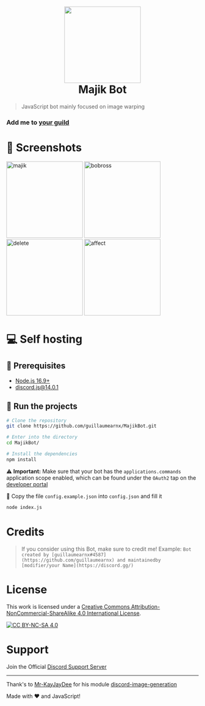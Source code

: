 <h1 align="center"><img src="https://user-images.githubusercontent.com/37373941/183765202-4072ccf2-7fba-445a-9522-8e2b5bf7c789.png" width="200px"> <br/> Majik Bot </h1>

> JavaScript bot mainly focused on image warping

<h3> Add me to <a href="https://discord.com/api/oauth2/authorize?client_id=1006675067830276126&permissions=140660698177&scope=bot%20applications.commands">your guild </a> </h3>

# 📸 Screenshots

<img alt='majik' src="https://user-images.githubusercontent.com/37373941/183777654-84bb8d0d-0c44-4613-adc4-2995cfd74a91.png" height="200"/>
<img alt='bobross' src="https://user-images.githubusercontent.com/37373941/183777995-0eaa224d-4f1c-4792-a98a-ae373200d045.png" height="200"/>
<img alt='delete' src="https://user-images.githubusercontent.com/37373941/183778039-36cf1c86-6ecd-48c7-b80c-0c484d120bda.png" height="200"/>
<img alt='affect' src="https://user-images.githubusercontent.com/37373941/183778046-d1e79293-2dd6-47fb-bcd8-21d8884a4b21.png" height="200"/>


# 💻 Self hosting

## 🚧 Prerequisites 

- [Node.js 16.9+](https://nodejs.org/en/download/)
- [discord.js@14.0.1](https://www.npmjs.com/package/discord.js/v/14.0.1)

## 💨 Run the projects

```bash
# Clone the repository
git clone https://github.com/guillaumearnx/MajikBot.git

# Enter into the directory
cd MajikBot/

# Install the dependencies
npm install
```

:warning: **Important:** Make sure that your bot has the `applications.commands` application scope enabled, which can be found under the `OAuth2` tap on the [developer portal](https://discord.com/developers/applications/)

:memo: Copy the file `config.example.json` into `config.json` and fill it

```bash
node index.js
```

# Credits

> If you consider using this Bot, make sure to credit me!
> Example: `Bot created by [guillaumearnx#4587](https://github.com/guillaumearnx) and maintainedby [modifier/your Name](https://discord.gg/)`

# License

This work is licensed under a
[Creative Commons Attribution-NonCommercial-ShareAlike 4.0 International License][cc-by-nc-sa].

[![CC BY-NC-SA 4.0][cc-by-nc-sa-image]][cc-by-nc-sa]

[cc-by-nc-sa]: http://creativecommons.org/licenses/by-nc-sa/4.0/
[cc-by-nc-sa-image]: https://licensebuttons.net/l/by-nc-sa/4.0/88x31.png
[cc-by-nc-sa-shield]: https://img.shields.io/badge/License-CC%20BY--NC--SA%204.0-lightgrey.svg

# Support

Join the Official [Discord Support Server](https://discord.garnx.fr)

---

Thank's to [Mr-KayJayDee](https://git.mrkayjaydee.xyz/Mr-KayJayDee) for his module [discord-image-generation](https://www.npmjs.com/package/discord-image-generation)

Made with :heart: and JavaScript!
